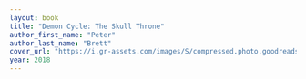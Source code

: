 ```yaml
---
layout: book
title: "Demon Cycle: The Skull Throne"
author_first_name: "Peter"
author_last_name: "Brett"
cover_url: "https://i.gr-assets.com/images/S/compressed.photo.goodreads.com/books/1408637760i/13630171._SY180_.jpg"
year: 2018
---
```

